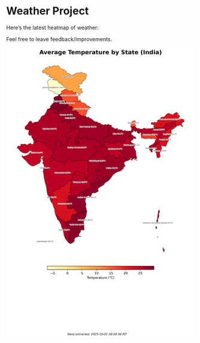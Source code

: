 # Weather Project

Here’s the latest heatmap of weather:

Feel free to leave feedback/improvements.

![India Heatmap](docs/assets/india_heatmap.png?v=DD3FBC)
